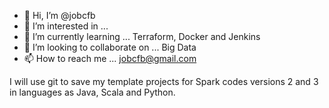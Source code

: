 - 👋 Hi, I’m @jobcfb
- 👀 I’m interested in ...
- 🌱 I’m currently learning ... Terraform, Docker and Jenkins
- 💞️ I’m looking to collaborate on ... Big Data
- 📫 How to reach me ... jobcfb@gmail.com

I will use git to save my template projects for Spark codes versions 2 and 3 in languages as Java, Scala and Python.  
<!---
jobcfb/jobcfb is a ✨ special ✨ repository because its `README.md` (this file) appears on your GitHub profile.
You can click the Preview link to take a look at your changes.
--->
